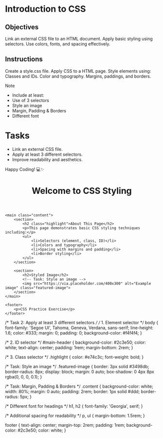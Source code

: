 # Introduction to CSS

## Objectives
Link an external CSS file to an HTML document.
Apply basic styling using selectors.
Use colors, fonts, and spacing effectively.

## Instructions

Create a style.css file.
Apply CSS to a HTML page.
Style elements using:
Classes and IDs.
Color and typography.
Margins, paddings, and borders.

>[!NOTE]
>  - Include at least:
>  - Use of 3 selectors
>  - Style an image
>  - Margin, Padding & Borders
>  - Different font

# Tasks
 - Link an external CSS file.
 - Apply at least 3 different selectors.
 - Improve readability and aesthetics.

Happy Coding! 💻✨

<!DOCTYPE html>
<html lang="en">
<head>
    <meta charset="UTF-8">
    <meta name="viewport" content="width=device-width, initial-scale=1.0">
    <title>CSS Introduction</title>
    <!-- Task 1: Link external CSS file -->
    <link rel="stylesheet" href="style.css">
</head>
<body>
    <header id="main-header">
        <h1>Welcome to CSS Styling</h1>
    </header>
    
    <main class="content">
        <section>
            <h2 class="highlight">About This Page</h2>
            <p>This page demonstrates basic CSS styling techniques including:</p>
            <ul>
                <li>Selectors (element, class, ID)</li>
                <li>Colors and typography</li>
                <li>Spacing with margins and padding</li>
                <li>Border styling</li>
            </ul>
        </section>
        
        <section>
            <h2>Styled Image</h2>
            <!-- Task: Style an image -->
            <img src="https://via.placeholder.com/400x300" alt="Example image" class="featured-image">
        </section>
    </main>
    
    <footer>
        <p>CSS Practice Exercise</p>
    </footer>
</body>
</html>

/* Task 2: Apply at least 3 different selectors */
/* 1. Element selector */
body {
    font-family: 'Segoe UI', Tahoma, Geneva, Verdana, sans-serif;
    line-height: 1.6;
    color: #333;
    margin: 0;
    padding: 0;
    background-color: #f4f4f4;
}

/* 2. ID selector */
#main-header {
    background-color: #2c3e50;
    color: white;
    text-align: center;
    padding: 1rem;
    margin-bottom: 2rem;
}

/* 3. Class selector */
.highlight {
    color: #e74c3c;
    font-weight: bold;
}

/* Task: Style an image */
.featured-image {
    border: 3px solid #3498db;
    border-radius: 8px;
    display: block;
    margin: 0 auto;
    box-shadow: 0 4px 8px rgba(0, 0, 0, 0.1);
}

/* Task: Margin, Padding & Borders */
.content {
    background-color: white;
    width: 80%;
    margin: 0 auto;
    padding: 2rem;
    border: 1px solid #ddd;
    border-radius: 5px;
}

/* Different font for headings */
h1, h2 {
    font-family: 'Georgia', serif;
}

/* Additional spacing for readability */
p, ul {
    margin-bottom: 1.5rem;
}

footer {
    text-align: center;
    margin-top: 2rem;
    padding: 1rem;
    background-color: #2c3e50;
    color: white;
}
